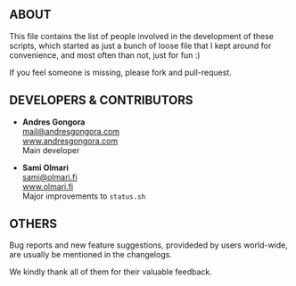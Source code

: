 <!--------------------------------------+-------------------------------------->
##                                    ABOUT
<!--------------------------------------+-------------------------------------->

This file contains the list of people involved in the development of these
scripts, which started as just a bunch of loose file that I kept around
for convenience, and most often than not, just for fun :)

If you feel someone is missing, please fork and pull-request.
<!-- The following list is roughly sorted in reverse cronological order. -->





<!--------------------------------------+-------------------------------------->
##                          DEVELOPERS & CONTRIBUTORS
<!--------------------------------------+-------------------------------------->

*	**Andres Gongora**  
	<mail@andresgongora.com>  
	www.andresgongora.com  
	Main developer

	
*	**Sami Olmari**	 
	<sami@olmari.fi>  
	www.olmari.fi  
	Major improvements to `status.sh`




<!--------------------------------------+-------------------------------------->
##                                    OTHERS
<!--------------------------------------+-------------------------------------->

Bug reports and new feature suggestions, provideded by users world-wide,
are usually be mentioned in the changelogs.

We kindly thank all of them for their valuable feedback.
